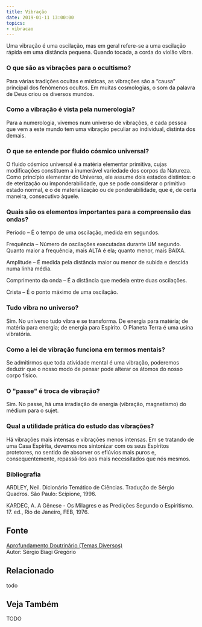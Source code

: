 ```yaml
---
title: Vibração
date: 2019-01-11 13:00:00
topics: 
- vibracao
---
```


Uma vibração é uma oscilação, mas em geral refere-se a uma oscilação
rápida em uma distância pequena. Quando tocada, a corda do violão
vibra.

### O que são as vibrações para o ocultismo?
Para várias tradições ocultas e místicas, as vibrações são a “causa”
principal dos fenômenos ocultos. Em muitas cosmologias, o som da palavra
de Deus criou os diversos mundos.

### Como a vibração é vista pela numerologia?
Para a numerologia, vivemos num universo de vibrações, e cada pessoa que
vem a este mundo tem uma vibração peculiar ao individual, distinta dos
demais.

### O que se entende por fluido cósmico universal?
O fluido cósmico universal é a matéria elementar primitiva, cujas
modificações constituem a inumerável variedade dos corpos da Natureza.
Como princípio elementar do Universo, ele assume dois estados distintos:
o de eterização ou imponderabilidade, que se pode considerar o primitivo
estado normal, e o de materialização ou de ponderabilidade, que é, de
certa maneira, consecutivo àquele.

### Quais são os elementos importantes para a compreensão das ondas?
Período – É o tempo de uma oscilação, medida em segundos.

Frequência – Número de oscilações executadas durante UM segundo.
Quanto maior a frequência, mais ALTA é ela; quanto menor, mais BAIXA.

Amplitude – É medida pela distância maior ou menor de subida e
descida numa linha média.

Comprimento da onda – É a distância que medeia entre duas
oscilações.

Crista – É o ponto máximo de uma oscilação.

### Tudo vibra no universo?
Sim. No universo tudo vibra e se transforma. De energia para matéria; de
matéria para energia; de energia para Espírito. O Planeta Terra é uma
usina vibratória.

### Como a lei de vibração funciona em termos mentais?
Se admitirmos que toda atividade mental é uma vibração, poderemos
deduzir que o nosso modo de pensar pode alterar os átomos do nosso corpo
físico.

### O "passe" é troca de vibração?
Sim. No passe, há uma irradiação de energia (vibração, magnetismo) do
médium para o sujet.

### Qual a utilidade prática do estudo das vibrações?
Há vibrações mais intensas e vibrações menos intensas. Em se tratando de
uma Casa Espírita, devemos nos sintonizar com os seus Espíritos
protetores, no sentido de absorver os eflúvios mais puros e,
consequentemente, repassá-los aos mais necessitados que nós mesmos.


### Bibliografia
ARDLEY, Neil. Dicionário Temático de Ciências. Tradução de Sérgio
Quadros. São Paulo: Scipione, 1996.

KARDEC, A. A Gênese - Os Milagres e as Predições Segundo o
Espiritismo. 17. ed., Rio de Janeiro, FEB, 1976.

## Fonte
[Aprofundamento Doutrinário (Temas Diversos)](https://sites.google.com/view/aprofundamentodoutrinario/vibração)  
Autor: Sérgio Biagi Gregório



## Relacionado
todo

## Veja Também
TODO


